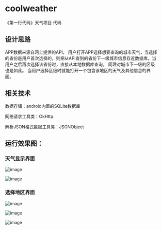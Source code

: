 # coolweather
《第一行代码》天气项目 代码

## 设计思路

APP数据来源自网上提供的API，
用户打开APP选择想要查询的城市天气，当选择的省份是用户首次选择的，则把从API查到的省份下一级城市信息存近数据库，当用户之后再次选择该省份时，直接从本地数据库查询。
同理对城市下一级的区级也是如此。
当用户选择区级时就能打开一个包含该地区的天气及其他信息的界面。

## 相关技术

数据存储：android内置的SQLite数据库

网络请求工具类：OkHttp

解析JSON格式数据工具类：JSONObject


## 运行效果图：

### 天气显示界面

![image](https://github.com/onemrc/coolweather/blob/master/image/%E5%A4%A9%E6%B0%94%E7%95%8C%E9%9D%A21.png)

![image](https://github.com/onemrc/coolweather/blob/master/image/%E5%A4%A9%E6%B0%94%E7%95%8C%E9%9D%A22.png)

### 选择地区界面

![image](https://github.com/onemrc/coolweather/blob/master/image/%E6%9F%A5%E8%AF%A2%E7%9C%81%E4%BB%BD.png)

![image](https://github.com/onemrc/coolweather/blob/master/image/%E6%9F%A5%E8%AF%A2%E5%9F%8E%E5%B8%82.png)

![image](https://github.com/onemrc/coolweather/blob/master/image/%E6%9F%A5%E8%AF%A2%E5%9C%B0%E5%8C%BA.png)
